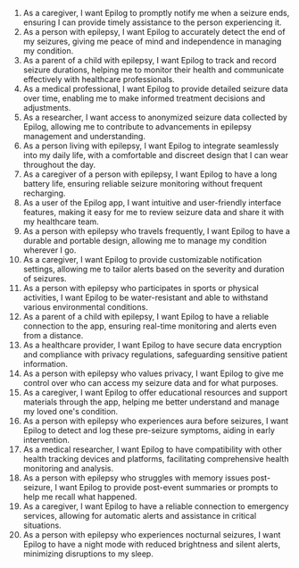 1. As a caregiver, I want Epilog to promptly notify me when a seizure ends, ensuring I can provide timely assistance to the person experiencing it.
2. As a person with epilepsy, I want Epilog to accurately detect the end of my seizures, giving me peace of mind and independence in managing my condition.
3. As a parent of a child with epilepsy, I want Epilog to track and record seizure durations, helping me to monitor their health and communicate effectively with healthcare professionals.
4. As a medical professional, I want Epilog to provide detailed seizure data over time, enabling me to make informed treatment decisions and adjustments.
5. As a researcher, I want access to anonymized seizure data collected by Epilog, allowing me to contribute to advancements in epilepsy management and understanding.
6. As a person living with epilepsy, I want Epilog to integrate seamlessly into my daily life, with a comfortable and discreet design that I can wear throughout the day.
7. As a caregiver of a person with epilepsy, I want Epilog to have a long battery life, ensuring reliable seizure monitoring without frequent recharging.
8. As a user of the Epilog app, I want intuitive and user-friendly interface features, making it easy for me to review seizure data and share it with my healthcare team.
9. As a person with epilepsy who travels frequently, I want Epilog to have a durable and portable design, allowing me to manage my condition wherever I go.
10. As a caregiver, I want Epilog to provide customizable notification settings, allowing me to tailor alerts based on the severity and duration of seizures.
11. As a person with epilepsy who participates in sports or physical activities, I want Epilog to be water-resistant and able to withstand various environmental conditions.
12. As a parent of a child with epilepsy, I want Epilog to have a reliable connection to the app, ensuring real-time monitoring and alerts even from a distance.
13. As a healthcare provider, I want Epilog to have secure data encryption and compliance with privacy regulations, safeguarding sensitive patient information.
14. As a person with epilepsy who values privacy, I want Epilog to give me control over who can access my seizure data and for what purposes.
15. As a caregiver, I want Epilog to offer educational resources and support materials through the app, helping me better understand and manage my loved one's condition.
16. As a person with epilepsy who experiences aura before seizures, I want Epilog to detect and log these pre-seizure symptoms, aiding in early intervention.
17. As a medical researcher, I want Epilog to have compatibility with other health tracking devices and platforms, facilitating comprehensive health monitoring and analysis.
18. As a person with epilepsy who struggles with memory issues post-seizure, I want Epilog to provide post-event summaries or prompts to help me recall what happened.
19. As a caregiver, I want Epilog to have a reliable connection to emergency services, allowing for automatic alerts and assistance in critical situations.
20. As a person with epilepsy who experiences nocturnal seizures, I want Epilog to have a night mode with reduced brightness and silent alerts, minimizing disruptions to my sleep.